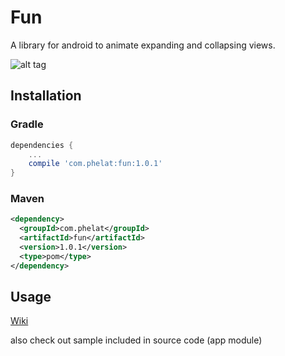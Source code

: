 # Fun

A library for android to animate expanding and collapsing views.

![alt tag](https://github.com/PHELAT/Fun/blob/master/screenshot/screenshot.gif)

## Installation
### Gradle
```groovy
dependencies {
    ...
    compile 'com.phelat:fun:1.0.1'
}
```
### Maven
```xml
<dependency>
  <groupId>com.phelat</groupId>
  <artifactId>fun</artifactId>
  <version>1.0.1</version>
  <type>pom</type>
</dependency>
```

## Usage

[Wiki](https://github.com/PHELAT/Fun/wiki)

also check out sample included in source code (app module)